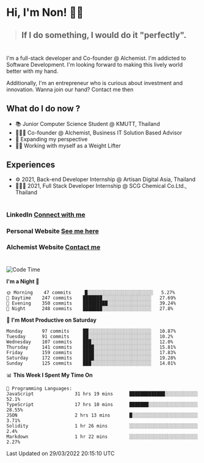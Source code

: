 # Hi, I'm Non! 🖐🏻

> ## If I do something, I would do it "perfectly".

#

I'm a full-stack developer and Co-founder @ Alchemist. I'm addicted to Software Development. I'm looking forward to making this lively world better with my hand.

Additionally, I'm an entrepreneur who is curious about investment and innovation. Wanna join our hand? Contact me then

## What do I do now ?

- 📚 Junior Computer Science Student @ KMUTT, Thailand
- 🧑🏻‍💻 Co-founder @ Alchemist, Business IT Solution Based Advisor
- 🌈 Expanding my perspective
- 🏋🏻 Working with myself as a Weight Lifter

## Experiences

- ⚙️ 2021, Back-end Developer Internship @ Artisan Digital Asia, Thailand
- 🧑🏻‍💻 2021, Full Stack Developer Internship @ SCG Chemical Co.Ltd., Thailand

#

### LinkedIn [Connect with me](https://www.linkedin.com/in/non-nontra/)

### Personal Website [See me here](https://nonnontra.com/)

### Alchemist Website [Contact me](https://alchemist-softwarehouse.co/)

#

<!--START_SECTION:waka-->
![Code Time](http://img.shields.io/badge/Code%20Time-1%2C457%20hrs%2030%20mins-blue)

**I'm a Night 🦉** 

```text
🌞 Morning    47 commits     █░░░░░░░░░░░░░░░░░░░░░░░░   5.27% 
🌆 Daytime    247 commits    ███████░░░░░░░░░░░░░░░░░░   27.69% 
🌃 Evening    350 commits    █████████░░░░░░░░░░░░░░░░   39.24% 
🌙 Night      248 commits    ███████░░░░░░░░░░░░░░░░░░   27.8%

```
📅 **I'm Most Productive on Saturday** 

```text
Monday       97 commits     ██░░░░░░░░░░░░░░░░░░░░░░░   10.87% 
Tuesday      91 commits     ██░░░░░░░░░░░░░░░░░░░░░░░   10.2% 
Wednesday    107 commits    ███░░░░░░░░░░░░░░░░░░░░░░   12.0% 
Thursday     141 commits    ████░░░░░░░░░░░░░░░░░░░░░   15.81% 
Friday       159 commits    ████░░░░░░░░░░░░░░░░░░░░░   17.83% 
Saturday     172 commits    ████░░░░░░░░░░░░░░░░░░░░░   19.28% 
Sunday       125 commits    ███░░░░░░░░░░░░░░░░░░░░░░   14.01%

```


📊 **This Week I Spent My Time On** 

```text
💬 Programming Languages: 
JavaScript               31 hrs 19 mins      █████████████░░░░░░░░░░░░   52.1% 
TypeScript               17 hrs 10 mins      ███████░░░░░░░░░░░░░░░░░░   28.55% 
JSON                     2 hrs 13 mins       █░░░░░░░░░░░░░░░░░░░░░░░░   3.71% 
Solidity                 1 hr 26 mins        ░░░░░░░░░░░░░░░░░░░░░░░░░   2.4% 
Markdown                 1 hr 22 mins        ░░░░░░░░░░░░░░░░░░░░░░░░░   2.27%

```


 Last Updated on 29/03/2022 20:15:10 UTC
<!--END_SECTION:waka-->
